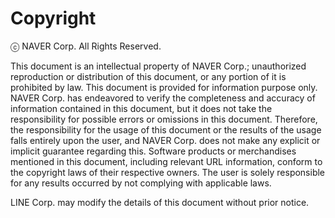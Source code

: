 # Copyright

ⓒ NAVER Corp. All Rights Reserved.

This document is an intellectual property of NAVER Corp.; unauthorized reproduction or distribution of this document, or any portion of it is prohibited by law.
This document is provided for information purpose only. NAVER Corp. has endeavored to verify the completeness and accuracy of information contained in this document, but it does not take the responsibility for possible errors or omissions in this document. Therefore, the responsibility for the usage of this document or the results of the usage falls entirely upon the user, and NAVER Corp. does not make any explicit or implicit guarantee regarding this. Software products or merchandises mentioned in this document, including relevant URL information, conform to the copyright laws of their respective owners. The user is solely responsible for any results occurred by not complying with applicable laws.

LINE Corp. may modify the details of this document without prior notice.
